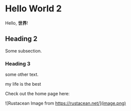 # Hello World 2

Hello, **世界**!

## Heading 2

Some subsection.

### Heading 3

some other text.

my life is the best

Check out the home page here: [](index.md)

![Rustacean Image from https://rustacean.net/](image.png)
